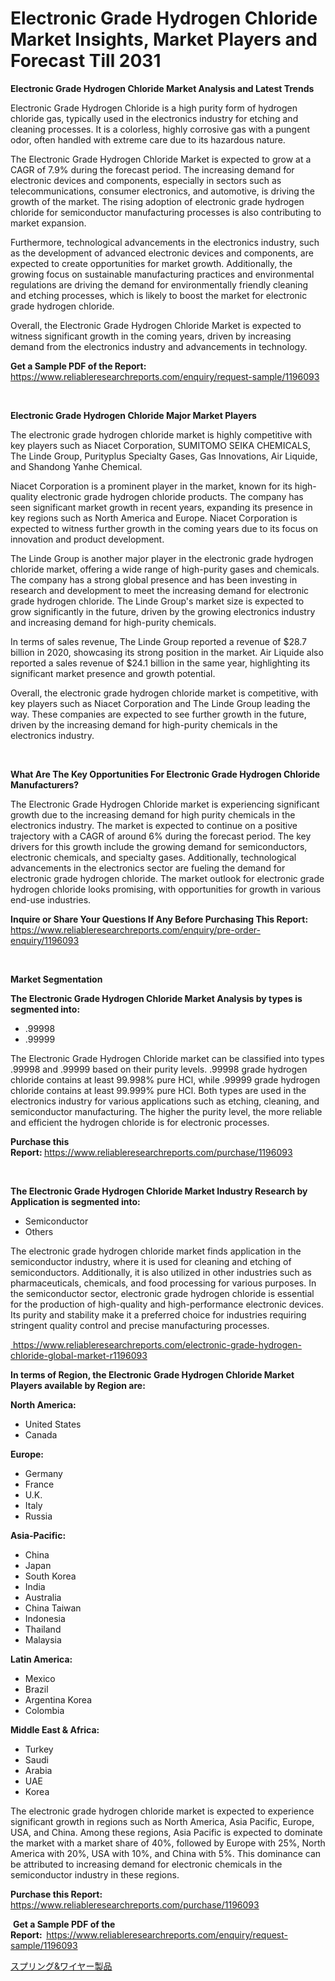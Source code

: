 <p><h1>Electronic Grade Hydrogen Chloride Market Insights, Market Players and Forecast Till 2031</h1></p><p><strong>Electronic Grade Hydrogen Chloride Market Analysis and Latest Trends</strong></p>
<p><p>Electronic Grade Hydrogen Chloride is a high purity form of hydrogen chloride gas, typically used in the electronics industry for etching and cleaning processes. It is a colorless, highly corrosive gas with a pungent odor, often handled with extreme care due to its hazardous nature.</p><p>The Electronic Grade Hydrogen Chloride Market is expected to grow at a CAGR of 7.9% during the forecast period. The increasing demand for electronic devices and components, especially in sectors such as telecommunications, consumer electronics, and automotive, is driving the growth of the market. The rising adoption of electronic grade hydrogen chloride for semiconductor manufacturing processes is also contributing to market expansion.</p><p>Furthermore, technological advancements in the electronics industry, such as the development of advanced electronic devices and components, are expected to create opportunities for market growth. Additionally, the growing focus on sustainable manufacturing practices and environmental regulations are driving the demand for environmentally friendly cleaning and etching processes, which is likely to boost the market for electronic grade hydrogen chloride.</p><p>Overall, the Electronic Grade Hydrogen Chloride Market is expected to witness significant growth in the coming years, driven by increasing demand from the electronics industry and advancements in technology.</p></p>
<p><strong>Get a Sample PDF of the Report:&nbsp;</strong> <a href="https://www.reliableresearchreports.com/enquiry/request-sample/1196093">https://www.reliableresearchreports.com/enquiry/request-sample/1196093</a></p>
<p>&nbsp;</p>
<p><strong>Electronic Grade Hydrogen Chloride Major Market Players</strong></p>
<p><p>The electronic grade hydrogen chloride market is highly competitive with key players such as Niacet Corporation, SUMITOMO SEIKA CHEMICALS, The Linde Group, Purityplus Specialty Gases, Gas Innovations, Air Liquide, and Shandong Yanhe Chemical.</p><p>Niacet Corporation is a prominent player in the market, known for its high-quality electronic grade hydrogen chloride products. The company has seen significant market growth in recent years, expanding its presence in key regions such as North America and Europe. Niacet Corporation is expected to witness further growth in the coming years due to its focus on innovation and product development.</p><p>The Linde Group is another major player in the electronic grade hydrogen chloride market, offering a wide range of high-purity gases and chemicals. The company has a strong global presence and has been investing in research and development to meet the increasing demand for electronic grade hydrogen chloride. The Linde Group's market size is expected to grow significantly in the future, driven by the growing electronics industry and increasing demand for high-purity chemicals.</p><p>In terms of sales revenue, The Linde Group reported a revenue of $28.7 billion in 2020, showcasing its strong position in the market. Air Liquide also reported a sales revenue of $24.1 billion in the same year, highlighting its significant market presence and growth potential.</p><p>Overall, the electronic grade hydrogen chloride market is competitive, with key players such as Niacet Corporation and The Linde Group leading the way. These companies are expected to see further growth in the future, driven by the increasing demand for high-purity chemicals in the electronics industry.</p></p>
<p>&nbsp;</p>
<p><strong>What Are The Key Opportunities For Electronic Grade Hydrogen Chloride Manufacturers?</strong></p>
<p><p>The Electronic Grade Hydrogen Chloride market is experiencing significant growth due to the increasing demand for high purity chemicals in the electronics industry. The market is expected to continue on a positive trajectory with a CAGR of around 6% during the forecast period. The key drivers for this growth include the growing demand for semiconductors, electronic chemicals, and specialty gases. Additionally, technological advancements in the electronics sector are fueling the demand for electronic grade hydrogen chloride. The market outlook for electronic grade hydrogen chloride looks promising, with opportunities for growth in various end-use industries.</p></p>
<p><strong>Inquire or Share Your Questions If Any Before Purchasing This Report:</strong> <a href="https://www.reliableresearchreports.com/enquiry/pre-order-enquiry/1196093">https://www.reliableresearchreports.com/enquiry/pre-order-enquiry/1196093</a></p>
<p>&nbsp;</p>
<p><strong>Market Segmentation</strong></p>
<p><strong>The Electronic Grade Hydrogen Chloride Market Analysis by types is segmented into:</strong></p>
<p><ul><li>.99998</li><li>.99999</li></ul></p>
<p><p>The Electronic Grade Hydrogen Chloride market can be classified into types .99998 and .99999 based on their purity levels. .99998 grade hydrogen chloride contains at least 99.998% pure HCl, while .99999 grade hydrogen chloride contains at least 99.999% pure HCl. Both types are used in the electronics industry for various applications such as etching, cleaning, and semiconductor manufacturing. The higher the purity level, the more reliable and efficient the hydrogen chloride is for electronic processes.</p></p>
<p><strong>Purchase this Report:&nbsp;</strong><a href="https://www.reliableresearchreports.com/purchase/1196093">https://www.reliableresearchreports.com/purchase/1196093</a></p>
<p>&nbsp;</p>
<p><strong>The Electronic Grade Hydrogen Chloride Market Industry Research by Application is segmented into:</strong></p>
<p><ul><li>Semiconductor</li><li>Others</li></ul></p>
<p><p>The electronic grade hydrogen chloride market finds application in the semiconductor industry, where it is used for cleaning and etching of semiconductors. Additionally, it is also utilized in other industries such as pharmaceuticals, chemicals, and food processing for various purposes. In the semiconductor sector, electronic grade hydrogen chloride is essential for the production of high-quality and high-performance electronic devices. Its purity and stability make it a preferred choice for industries requiring stringent quality control and precise manufacturing processes.</p></p>
<p><a href="https://www.reliableresearchreports.com/electronic-grade-hydrogen-chloride-global-market-r1196093">&nbsp;https://www.reliableresearchreports.com/electronic-grade-hydrogen-chloride-global-market-r1196093</a></p>
<p><strong>In terms of Region, the Electronic Grade Hydrogen Chloride Market Players available by Region are:</strong></p>
<p>
    <p> <strong> North America: </strong>
        <ul>
            <li>United States</li>
            <li>Canada</li>
        </ul>
        </p> 
    <p> <strong> Europe: </strong>
        <ul>
            <li>Germany</li>
            <li>France</li>
            <li>U.K.</li>
            <li>Italy</li>
            <li>Russia</li>
        </ul>
        </p> 
    <p> <strong> Asia-Pacific: </strong>
        <ul>
            <li>China</li>
            <li>Japan</li>
            <li>South Korea</li>
            <li>India</li>
            <li>Australia</li>
            <li>China Taiwan</li>
            <li>Indonesia</li>
            <li>Thailand</li>
            <li>Malaysia</li>
        </ul>
        </p> 
    <p> <strong> Latin America: </strong>
        <ul>
            <li>Mexico</li>
            <li>Brazil</li>
            <li>Argentina Korea</li>
            <li>Colombia</li>
        </ul>
        </p> 
    <p> <strong> Middle East & Africa: </strong>
        <ul>
            <li>Turkey</li>
            <li>Saudi</li>
            <li>Arabia</li>
            <li>UAE</li>
            <li>Korea</li>
        </ul>
    </p>
    </p>
<p><p>The electronic grade hydrogen chloride market is expected to experience significant growth in regions such as North America, Asia Pacific, Europe, USA, and China. Among these regions, Asia Pacific is expected to dominate the market with a market share of 40%, followed by Europe with 25%, North America with 20%, USA with 10%, and China with 5%. This dominance can be attributed to increasing demand for electronic chemicals in the semiconductor industry in these regions.</p></p>
<p><strong>Purchase this Report: </strong><a href="https://www.reliableresearchreports.com/purchase/1196093">https://www.reliableresearchreports.com/purchase/1196093</a></p>
<p>&nbsp;<strong>Get a Sample PDF of the Report:&nbsp;&nbsp;</strong><a href="https://www.reliableresearchreports.com/enquiry/request-sample/1196093">https://www.reliableresearchreports.com/enquiry/request-sample/1196093</a></p>
<p><strong></strong></p>
<p><p><a href="https://github.com/lily-u-genius/Market-Research-Report-List-1/blob/main/435262291584.md">スプリング&ワイヤー製品</a></p></p>